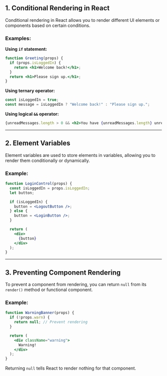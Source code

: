 
## 1. Conditional Rendering in React

Conditional rendering in React allows you to render different UI elements or components based on certain conditions.

### Examples:

**Using `if` statement:**
```jsx
function Greeting(props) {
  if (props.isLoggedIn) {
    return <h1>Welcome back!</h1>;
  }
  return <h1>Please sign up.</h1>;
}
```

**Using ternary operator:**
```jsx
const isLoggedIn = true;
const message = isLoggedIn ? "Welcome back!" : "Please sign up.";
```

**Using logical `&&` operator:**
```jsx
{unreadMessages.length > 0 && <h2>You have {unreadMessages.length} unread messages.</h2>}
```

---

## 2. Element Variables

Element variables are used to store elements in variables, allowing you to render them conditionally or dynamically.

### Example:
```jsx
function LoginControl(props) {
  const isLoggedIn = props.isLoggedIn;
  let button;

  if (isLoggedIn) {
    button = <LogoutButton />;
  } else {
    button = <LoginButton />;
  }

  return (
    <div>
      {button}
    </div>
  );
}
```

---

## 3. Preventing Component Rendering

To prevent a component from rendering, you can return `null` from its `render()` method or functional component.

### Example:
```jsx
function WarningBanner(props) {
  if (!props.warn) {
    return null; // Prevent rendering
  }

  return (
    <div className="warning">
      Warning!
    </div>
  );
}
```
Returning `null` tells React to render nothing for that component.
